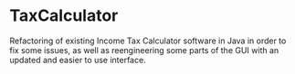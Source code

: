 # TaxCalculator
Refactoring of existing Income Tax Calculator software in Java in order to fix some issues, as well as reengineering some parts of the GUI with an updated and easier to use interface.
